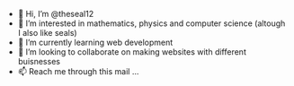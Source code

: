 - 👋 Hi, I’m @theseal12
- 👀 I’m interested in mathematics, physics and computer science (altough I also like seals)
- 🌱 I’m currently learning web development
- 💞️ I’m looking to collaborate on making websites with different buisnesses
- 📫 Reach me through this mail ...
